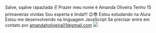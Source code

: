Salve, sqalve rapaziada ✌
Prazer meu nome é Amanda Oliveira
Tenho 15 primaveiras vividas 
Sou esperta e linda!!! 😉😎
Estou estudando na Alura
Estou me desenvolvendo na linguagem JavaScript
Se precisar entre em contato por amandaholiveira01@gmail.com
![](https://th.bing.com/th?id=OIP.jdmpfxqc4Mo5GIyi7aucPAAAAA&w=250&h=250&c=8&rs=1&qlt=90&o=6&pid=3.1&rm=2)
